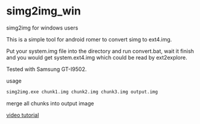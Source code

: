 simg2img_win
============

simg2img for windows users

This is a simple tool for android romer to convert simg to ext4.img.

Put your system.img file into the directory and run convert.bat, wait it finish and you would get system.ext4.img which could be read by ext2explore.

Tested with Samsung GT-I9502.

usage

```bash
simg2img.exe chunk1.img chunk2.img chunk3.img output.img
```

merge all chunks into output image

[video tutorial](https://www.youtube.com/watch?v=i6rvuBauM4c)